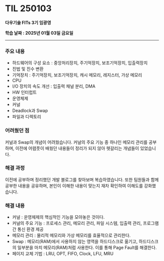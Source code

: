 # TIL 250103

**다우기술 FITs 3기 임광영**

**학습 날짜 : 2025년 01월 03일 금요일**

---

### 주요 내용
- 하드웨어의 구성 요소 : 중앙처리장치, 주기억장치, 보조기억장치, 입출력장치
- 진법 및 진수 변환
- 기억장치 : 주기억장치, 보조기억장치, 캐시 메모리, 레지스터, 가상 메모리
- CPU
- I/O 장치의 속도 개선 : 입출력 채널 분리, DMA
- HW 인터럽트
- 운영체제
- 커널
- Deadlock과 Swap
- 파일과 디렉토리

### 어려웠던 점
커널과 Swap의 개념이 어려웠습니다.
커널의 주요 기능 중 하나인 메모리 관리를 공부하며, 이전에 어렴풋이 배웠던 내용들이 정리가 되지 않아 헷갈리는 개념들이 있었습니다.

### 해결 과정
이전에 공부하며 정리했던 개발 블로그를 찾아보며 복습하였습니다. 또한 팀원들과 함께 공부한 내용을 공유하며, 본인이 이해한 내용이 맞는지 재차 확인하여 이해도를 강화했습니다.

### 해결 내용
- 커널 : 운영체제의 핵심적인 기능을 모아놓은 것이다.
- 커널의 주요 기능 : 프로세스 관리, 메모리 관리, 파일 시스템, 입출력 관리, 프로그램 간 통신 환경 제공
- 메모리 관리 : 물리적 메모리와 가상 메모리를 효율적으로 관리한다.
- Swap : 메모리(RAM)에서 사용하지 않는 영역을 하드디스크로 옮기고, 하드디스크의 일부분을 마치 메모리(RAM)처럼 사용한다. 이를 통해 Page Fault를 해결한다.
- 페이지 교체 기법 : LRU, OPT, FIFO, Clock, LFU, MRU